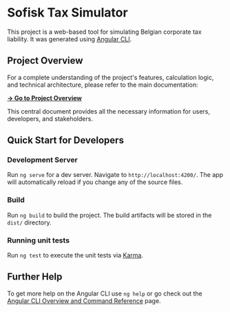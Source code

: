# Sofisk Tax Simulator

This project is a web-based tool for simulating Belgian corporate tax liability. It was generated using [Angular CLI](https://github.com/angular/angular-cli).

## Project Overview

For a complete understanding of the project's features, calculation logic, and technical architecture, please refer to the main documentation:

**[-> Go to Project Overview](PROJECT_OVERVIEW.md)**

This central document provides all the necessary information for users, developers, and stakeholders.

## Quick Start for Developers

### Development Server
Run `ng serve` for a dev server. Navigate to `http://localhost:4200/`. The app will automatically reload if you change any of the source files.

### Build
Run `ng build` to build the project. The build artifacts will be stored in the `dist/` directory.

### Running unit tests
Run `ng test` to execute the unit tests via [Karma](https://karma-runner.github.io).

## Further Help

To get more help on the Angular CLI use `ng help` or go check out the [Angular CLI Overview and Command Reference](https://angular.dev/tools/cli) page.
